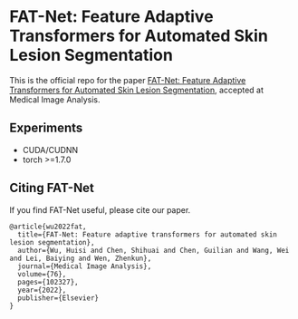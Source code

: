 # FAT-Net: Feature Adaptive Transformers for Automated Skin Lesion Segmentation
This is the official repo for the paper [FAT-Net: Feature Adaptive Transformers for Automated Skin Lesion Segmentation](https://www.sciencedirect.com/science/article/pii/S1361841521003728), accepted at Medical Image Analysis.

## Experiments
- CUDA/CUDNN
- torch >=1.7.0

## Citing FAT-Net

If you find FAT-Net useful, please cite our paper.

```
@article{wu2022fat,
  title={FAT-Net: Feature adaptive transformers for automated skin lesion segmentation},
  author={Wu, Huisi and Chen, Shihuai and Chen, Guilian and Wang, Wei and Lei, Baiying and Wen, Zhenkun},
  journal={Medical Image Analysis},
  volume={76},
  pages={102327},
  year={2022},
  publisher={Elsevier}
}

```
